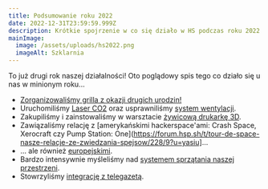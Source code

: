 ```yaml
---
title: Podsumowanie roku 2022
date: 2022-12-31T23:59:59.999Z
description: Krótkie spojrzenie w co się działo w HS podczas roku 2022
mainImage:
  image: /assets/uploads/hs2022.png
  imageAlt: Szklarnia
---
```


To już drugi rok naszej działalności! Oto poglądowy spis tego co działo się u nas w minionym roku...
* [Zorganizowaliśmy grilla z okazji drugich urodzin!](https://forum.hsp.sh/t/druga-rocznica-siedziby-hackerspace-pomorze-26-08/672)
* Uruchomiliśmy [Laser CO2](https://forum.hsp.sh/t/laser-dla-spejsu/294/31) oraz usprawniliśmy [system wentylacji](https://forum.hsp.sh/t/wentylacja/642).
* Zakupiliśmy i zainstowaliśmy w warsztacie [żywicową drukarkę 3D](https://forum.hsp.sh/t/drukarka-3d-sla/684).
* Zawiązaliśmy relację z [amerykańskimi hackerspace'ami: Crash Space, Xerocraft czy Pump Station: One](https://forum.hsp.sh/t/tour-de-space-nasze-relacje-ze-zwiedzania-spejsow/228/9?u=yasiu]...
* ... ale również [europejskimi](https://forum.hsp.sh/t/c-base-w-berlinie/661).
* Bardzo intensywnie myśleliśmy nad [systemem sprzątania naszej przestrzeni](https://forum.hsp.sh/t/usprawniony-vortex/652).
* Stowrzyliśmy [integrację z telegazetą](https://forum.hsp.sh/t/topic/602).

